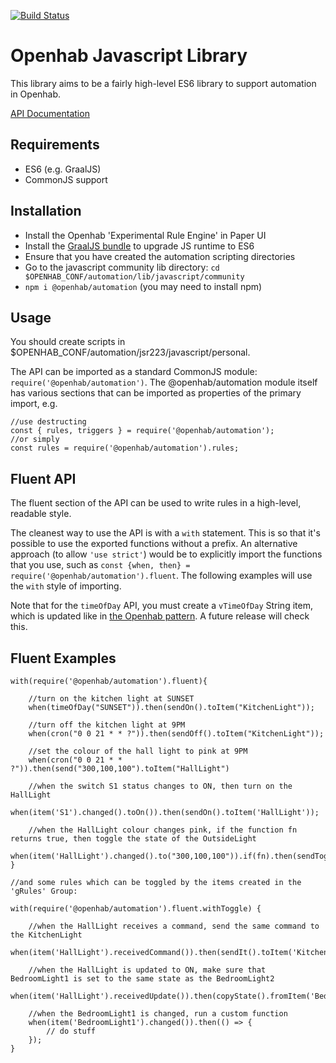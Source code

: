 [![Build Status](https://travis-ci.org/openhab/openhab-js.svg?branch=master)](https://travis-ci.org/openhab/openhab-js)
# Openhab Javascript Library

This library aims to be a fairly high-level ES6 library to support automation in Openhab.

[API Documentation](https://openhab.github.io/openhab-js/oh/0.1.1/)

## Requirements

- ES6 (e.g. GraalJS)
- CommonJS support

## Installation

- Install the Openhab 'Experimental Rule Engine' in Paper UI
- Install the [GraalJS bundle](https://openhab.jfrog.io/openhab/libs-pullrequest-local/org/openhab/addons/bundles/org.openhab.automation.module.script.graaljs/2.5.0-SNAPSHOT/org.openhab.automation.module.script.graaljs-2.5.0-SNAPSHOT.jar) to upgrade JS runtime to ES6
- Ensure that you have created the automation scripting directories
- Go to the javascript community lib directory: `cd $OPENHAB_CONF/automation/lib/javascript/community`
- `npm i @openhab/automation` (you may need to install npm)

## Usage

You should create scripts in $OPENHAB_CONF/automation/jsr223/javascript/personal.

The API can be imported as a standard CommonJS module: `require('@openhab/automation')`. The @openhab/automation module itself has various sections that
can be imported as properties of the primary import, e.g.

```
//use destructing
const { rules, triggers } = require('@openhab/automation');
//or simply
const rules = require('@openhab/automation').rules;
```

## Fluent API

The fluent section of the API can be used to write rules in a high-level, readable style.

The cleanest way to use the API is with a `with` statement. This is so that it's possible to use the exported functions
without a prefix. An alternative approach (to allow `'use strict'`) would be to explicitly import the functions that you
use, such as `const {when, then} = require('@openhab/automation').fluent`. The following examples will use the `with` style of importing.

Note that for the `timeOfDay` API, you must create a `vTimeOfDay` String item, which is updated like in [the Openhab pattern](https://community.openhab.org/t/design-pattern-time-of-day/15407). A future release will check this.


## Fluent Examples

```
with(require('@openhab/automation').fluent){

    //turn on the kitchen light at SUNSET
    when(timeOfDay("SUNSET")).then(sendOn().toItem("KitchenLight"));

    //turn off the kitchen light at 9PM
    when(cron("0 0 21 * * ?")).then(sendOff().toItem("KitchenLight"));

    //set the colour of the hall light to pink at 9PM
    when(cron("0 0 21 * * ?")).then(send("300,100,100").toItem("HallLight")

    //when the switch S1 status changes to ON, then turn on the HallLight
    when(item('S1').changed().toOn()).then(sendOn().toItem('HallLight'));

    //when the HallLight colour changes pink, if the function fn returns true, then toggle the state of the OutsideLight
    when(item('HallLight').changed().to("300,100,100")).if(fn).then(sendToggle().toItem('OutsideLight'));
}

//and some rules which can be toggled by the items created in the 'gRules' Group:

with(require('@openhab/automation').fluent.withToggle) {

    //when the HallLight receives a command, send the same command to the KitchenLight
    when(item('HallLight').receivedCommand()).then(sendIt().toItem('KitchenLight'));
 
    //when the HallLight is updated to ON, make sure that BedroomLight1 is set to the same state as the BedroomLight2
    when(item('HallLight').receivedUpdate()).then(copyState().fromItem('BedroomLight1').toItem('BedroomLight2'));

    //when the BedroomLight1 is changed, run a custom function
    when(item('BedroomLight1').changed()).then(() => {
        // do stuff
    });
}
```
